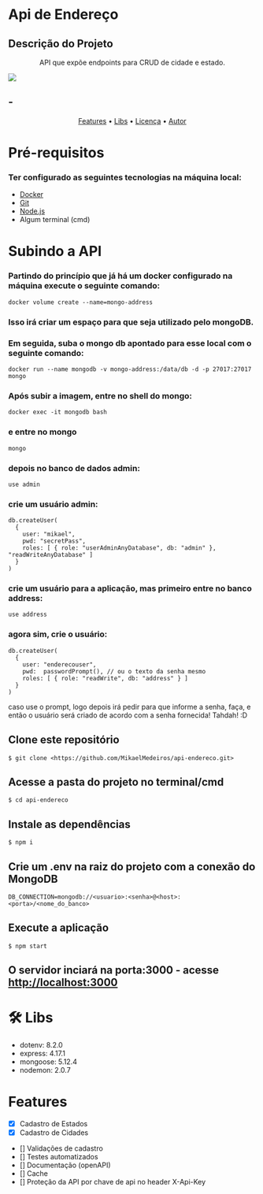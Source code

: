 # Api de Endereço
## Descrição do Projeto
<p align="center">API que expõe endpoints para CRUD de cidade e estado.</p>

<img src="https://img.shields.io/static/v1?label=API&message=Mikael&color=73459c1&style=for-the-badge&logo=ghost"/>

## - 

<p align="center">
 <a href="#Features">Features</a> •
 <a href="#Libs">Libs</a> • 
 <a href="#licenc-a">Licença</a> • 
 <a href="#autor">Autor</a>
</p>

# Pré-requisitos
### Ter configurado as seguintes tecnologias na máquina local:
- [Docker](https://www.docker.com/) 
- [Git](https://git-scm.com)
- [Node.js](https://nodejs.org/en/)
- Algum terminal (cmd)

# Subindo a API

### Partindo do princípio que já há um docker configurado na máquina execute o seguinte comando: 

```
docker volume create --name=mongo-address
```

### Isso irá criar um espaço para que seja utilizado pelo mongoDB.

### Em seguida, suba o mongo db apontado para esse local com o seguinte comando: 
```
docker run --name mongodb -v mongo-address:/data/db -d -p 27017:27017 mongo
```

### Após subir a imagem, entre no shell do mongo: 
```
docker exec -it mongodb bash
```

### e entre no mongo
```
mongo
```

### depois no banco de dados admin: 
```
use admin
```
### crie um usuário admin: 
```
db.createUser(
  {
    user: "mikael",
    pwd: "secretPass",
    roles: [ { role: "userAdminAnyDatabase", db: "admin" }, "readWriteAnyDatabase" ]
  }
)
```
### crie um usuário para a aplicação, mas primeiro entre no banco address: 
```
use address
```
### agora sim, crie o usuário:
```
db.createUser(
  {
    user: "enderecouser",
    pwd:  passwordPrompt(), // ou o texto da senha mesmo 
    roles: [ { role: "readWrite", db: "address" } ]
  }
)
```
caso use o prompt, logo depois irá pedir para que informe a senha, faça, e então o usuário será criado de acordo com a senha fornecida! Tahdah! :D

## Clone este repositório
```
$ git clone <https://github.com/MikaelMedeiros/api-endereco.git>
```

## Acesse a pasta do projeto no terminal/cmd
```
$ cd api-endereco
```
## Instale as dependências
```
$ npm i
```

## Crie um .env na raiz do projeto com a conexão do MongoDB
```
DB_CONNECTION=mongodb://<usuario>:<senha>@<host>:<porta>/<nome_do_banco>
```

## Execute a aplicação
```
$ npm start
```

## O servidor inciará na porta:3000 - acesse <http://localhost:3000> 


# 🛠 Libs

- dotenv: 8.2.0
- express: 4.17.1
- mongoose: 5.12.4
- nodemon: 2.0.7

# Features

- [x] Cadastro de Estados
- [x] Cadastro de Cidades
- [] Validações de cadastro 
- [] Testes automatizados
- [] Documentação (openAPI)
- [] Cache
- [] Proteção da API por chave de api no header X-Api-Key
